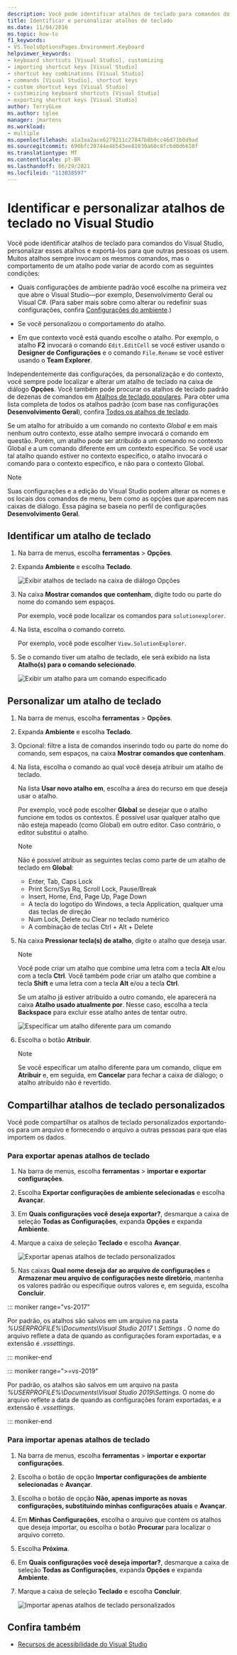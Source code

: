 ```yaml
---
description: Você pode identificar atalhos de teclado para comandos do Visual Studio, personalizar esses atalhos e exportá-los para que outras pessoas os usem.
title: Identificar e personalizar atalhos de teclado
ms.date: 11/04/2016
ms.topic: how-to
f1_keywords:
- VS.ToolsOptionsPages.Environment.Keyboard
helpviewer_keywords:
- keyboard shortcuts [Visual Studio], customizing
- importing shortcut keys [Visual Studio]
- shortcut key combinations [Visual Studio]
- commands [Visual Studio], shortcut keys
- custom shortcut keys [Visual Studio]
- customizing keyboard shortcuts [Visual Studio]
- exporting shortcut keys [Visual Studio]
author: TerryGLee
ms.author: tglee
manager: jmartens
ms.workload:
- multiple
ms.openlocfilehash: a1a3aa2ace6279211c27847b8b9cc46d71b0d9ad
ms.sourcegitcommit: 690bfc20744e4b543ee81030a60c8fc6d0d6610f
ms.translationtype: MT
ms.contentlocale: pt-BR
ms.lasthandoff: 06/29/2021
ms.locfileid: "113038597"
---
```

# <a name="identify-and-customize-keyboard-shortcuts-in-visual-studio"></a>Identificar e personalizar atalhos de teclado no Visual Studio

Você pode identificar atalhos de teclado para comandos do Visual Studio, personalizar esses atalhos e exportá-los para que outras pessoas os usem. Muitos atalhos sempre invocam os mesmos comandos, mas o comportamento de um atalho pode variar de acordo com as seguintes condições:

- Quais configurações de ambiente padrão você escolhe na primeira vez que abre o Visual Studio&mdash;por exemplo, Desenvolvimento Geral ou Visual C#. (Para saber mais sobre como alterar ou redefinir suas configurações, confira [Configurações do ambiente](environment-settings.md).)

- Se você personalizou o comportamento do atalho.

- Em que contexto você está quando escolhe o atalho. Por exemplo, o atalho **F2** invocará o comando `Edit.EditCell` se você estiver usando o **Designer de Configurações** e o comando `File.Rename` se você estiver usando o **Team Explorer**.

Independentemente das configurações, da personalização e do contexto, você sempre pode localizar e alterar um atalho de teclado na caixa de diálogo **Opções**. Você também pode procurar os atalhos de teclado padrão de dezenas de comandos em [Atalhos de teclado populares](../ide/default-keyboard-shortcuts-in-visual-studio.md#most-popular-keyboard-shortcuts). Para obter uma lista completa de todos os atalhos padrão (com base nas configurações **Desenvolvimento Geral**), confira [Todos os atalhos de teclado](../ide/default-keyboard-shortcuts-in-visual-studio.md).

Se um atalho for atribuído a um comando no contexto *Global* e em mais nenhum outro contexto, esse atalho sempre invocará o comando em questão. Porém, um atalho pode ser atribuído a um comando no contexto Global e a um comando diferente em um contexto específico. Se você usar tal atalho quando estiver no contexto específico, o atalho invocará o comando para o contexto específico, e não para o contexto Global.

> [!NOTE]
> Suas configurações e a edição do Visual Studio podem alterar os nomes e os locais dos comandos de menu, bem como as opções que aparecem nas caixas de diálogo. Essa página se baseia no perfil de configurações **Desenvolvimento Geral**.

## <a name="identify-a-keyboard-shortcut"></a>Identificar um atalho de teclado

1. Na barra de menus, escolha **ferramentas**  >  **Opções**.

2. Expanda **Ambiente** e escolha **Teclado**.

   ![Exibir atalhos de teclado na caixa de diálogo Opções](../ide/media/optionskeyboard.png)

3. Na caixa **Mostrar comandos que contenham**, digite todo ou parte do nome do comando sem espaços.

   Por exemplo, você pode localizar os comandos para `solutionexplorer`.

4. Na lista, escolha o comando correto.

    Por exemplo, você pode escolher `View.SolutionExplorer`.

5. Se o comando tiver um atalho de teclado, ele será exibido na lista **Atalho(s) para o comando selecionado**.

   ![Exibir um atalho para um comando especificado](../ide/media/viewshortcut.png)

## <a name="customize-a-keyboard-shortcut"></a>Personalizar um atalho de teclado

1. Na barra de menus, escolha **ferramentas**  >  **Opções**.

2. Expanda **Ambiente** e escolha **Teclado**.

3. Opcional: filtre a lista de comandos inserindo todo ou parte do nome do comando, sem espaços, na caixa **Mostrar comandos que contenham**.

4. Na lista, escolha o comando ao qual você deseja atribuir um atalho de teclado.

   Na lista **Usar novo atalho em**, escolha a área do recurso em que deseja usar o atalho.

   Por exemplo, você pode escolher **Global** se desejar que o atalho funcione em todos os contextos. É possível usar qualquer atalho que não esteja mapeado (como Global) em outro editor. Caso contrário, o editor substitui o atalho.

   > [!NOTE]
   > Não é possível atribuir as seguintes teclas como parte de um atalho de teclado em **Global**:
   >
   > - Enter, Tab, Caps Lock
   > - Print Scrn/Sys Rq, Scroll Lock, Pause/Break
   > - Insert, Home, End, Page Up, Page Down
   > - A tecla do logotipo do Windows, a tecla Application, qualquer uma das teclas de direção
   > - Num Lock, Delete ou Clear no teclado numérico
   > - A combinação de teclas Ctrl + Alt + Delete

6. Na caixa **Pressionar tecla(s) de atalho**, digite o atalho que deseja usar.

    > [!NOTE]
    > Você pode criar um atalho que combine uma letra com a tecla **Alt** e/ou com a tecla **Ctrl**. Você também pode criar um atalho que combine a tecla **Shift** e uma letra com a tecla **Alt** e/ou a tecla **Ctrl**.

     Se um atalho já estiver atribuído a outro comando, ele aparecerá na caixa **Atalho usado atualmente por**. Nesse caso, escolha a tecla **Backspace** para excluir esse atalho antes de tentar outro.

    ![Especificar um atalho diferente para um comando](../ide/media/reassignshortcut.png)

7. Escolha o botão **Atribuir**.

    > [!NOTE]
    > Se você especificar um atalho diferente para um comando, clique em **Atribuir** e, em seguida, em **Cancelar** para fechar a caixa de diálogo; o atalho atribuído não é revertido.

## <a name="share-custom-keyboard-shortcuts"></a>Compartilhar atalhos de teclado personalizados

Você pode compartilhar os atalhos de teclado personalizados exportando-os para um arquivo e fornecendo o arquivo a outras pessoas para que elas importem os dados.

### <a name="to-export-only-keyboard-shortcuts"></a>Para exportar apenas atalhos de teclado

1. Na barra de menus, escolha **ferramentas**  >  **importar e exportar configurações**.

2. Escolha **Exportar configurações de ambiente selecionadas** e escolha **Avançar**.

3. Em **Quais configurações você deseja exportar?**, desmarque a caixa de seleção **Todas as Configurações**, expanda **Opções** e expanda **Ambiente**.

4. Marque a caixa de seleção **Teclado** e escolha **Avançar**.

   ![Exportar apenas atalhos de teclado personalizados](../ide/media/exportshortcuts.png)

5. Nas caixas **Qual nome deseja dar ao arquivo de configurações** e **Armazenar meu arquivo de configurações neste diretório**, mantenha os valores padrão ou especifique outros valores e, em seguida, escolha **Concluir**.

::: moniker range="vs-2017"

Por padrão, os atalhos são salvos em um arquivo na pasta *%USERPROFILE%\Documents\Visual Studio 2017 \ Settings* . O nome do arquivo reflete a data de quando as configurações foram exportadas, e a extensão é *.vssettings*.

::: moniker-end

::: moniker range=">=vs-2019"

Por padrão, os atalhos são salvos em um arquivo na pasta *%USERPROFILE%\Documents\Visual Studio 2019\Settings*. O nome do arquivo reflete a data de quando as configurações foram exportadas, e a extensão é *.vssettings*.

::: moniker-end

### <a name="to-import-only-keyboard-shortcuts"></a>Para importar apenas atalhos de teclado

1. Na barra de menus, escolha **ferramentas**  >  **importar e exportar configurações**.

2. Escolha o botão de opção **Importar configurações de ambiente selecionadas** e **Avançar**.

3. Escolha o botão de opção **Não, apenas importe as novas configurações, substituindo minhas configurações atuais** e **Avançar**.

4. Em **Minhas Configurações**, escolha o arquivo que contém os atalhos que deseja importar, ou escolha o botão **Procurar** para localizar o arquivo correto.

5. Escolha **Próxima**.

6. Em **Quais configurações você deseja importar?**, desmarque a caixa de seleção **Todas as Configurações**, expanda **Opções** e expanda **Ambiente**.

7. Marque a caixa de seleção **Teclado** e escolha **Concluir**.

   ![Importar apenas atalhos de teclado personalizados](../ide/media/importshortcuts.png)

## <a name="see-also"></a>Confira também

- [Recursos de acessibilidade do Visual Studio](../ide/reference/accessibility-features-of-visual-studio.md)
